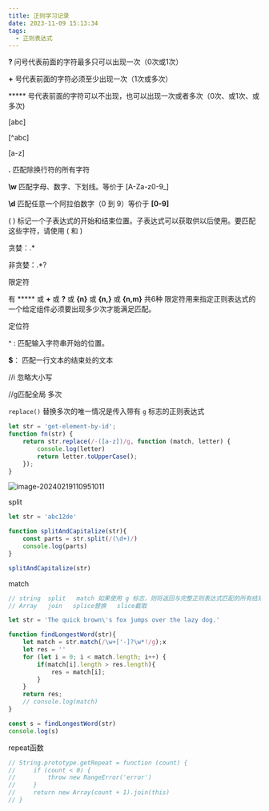 ```yaml
---
title: 正则学习记录
date: 2023-11-09 15:13:34
tags:
  - 正则表达式
---
```






**?** 问号代表前面的字符最多只可以出现一次（0次或1次）

**+** 号代表前面的字符必须至少出现一次（1次或多次）

***** 号代表前面的字符可以不出现，也可以出现一次或者多次（0次、或1次、或多次)



[abc] 

[^abc]

[a-z]

**.** 匹配除换行符的所有字符

**\w**  匹配字母、数字、下划线。等价于 [A-Za-z0-9_]

**\d**  匹配任意一个阿拉伯数字（0 到 9）等价于 **[0-9]**

( ) 标记一个子表达式的开始和结束位置。子表达式可以获取供以后使用。要匹配这些字符，请使用 \( 和 \)



贪婪：.*

非贪婪：.*?



限定符

有 ***** 或 **+** 或 **?** 或 **{n}** 或 **{n,}** 或 **{n,m}** 共6种 限定符用来指定正则表达式的一个给定组件必须要出现多少次才能满足匹配。



定位符

^ :  匹配输入字符串开始的位置。

**$**： 匹配一行文本的结束处的文本



//i 忽略大小写

//g匹配全局 多次



`replace()` 替换多次的唯一情况是传入带有 `g` 标志的正则表达式

```js
let str = 'get-element-by-id';
function fn(str) {
    return str.replace(/-([a-z])/g, function (match, letter) {
        console.log(letter)
        return letter.toUpperCase();
    });
}
```

![image-20240219110951011](C:\Users\20457\AppData\Roaming\Typora\typora-user-images\image-20240219110951011.png)

split

```js
let str = 'abc12de'

function splitAndCapitalize(str){
    const parts = str.split(/(\d+)/)
    console.log(parts)
}

splitAndCapitalize(str)
```

match

```js
// string  split   match 如果使用 g 标志，则将返回与完整正则表达式匹配的所有结果，但不会返回捕获组
// Array   join   splice替换   slice截取

let str = 'The quick brown\'s fox jumps over the lazy dog.'

function findLongestWord(str){
    let match = str.match(/\w+['-]?\w*!/g);x
    let res = ''
    for (let i = 0; i < match.length; i++) {
        if(match[i].length > res.length){
            res = match[i];
        }
    }
    return res;
    // console.log(match)
}

const s = findLongestWord(str)
console.log(s)
```

repeat函数

```js
// String.prototype.getRepeat = function (count) {
//     if (count < 0) {
//         throw new RangeError('error')
//     }
//     return new Array(count + 1).join(this)
// }
```

